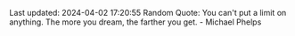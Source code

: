 Last updated: 2024-04-02 17:20:55
Random Quote: You can't put a limit on anything. The more you dream, the farther you get. - Michael Phelps